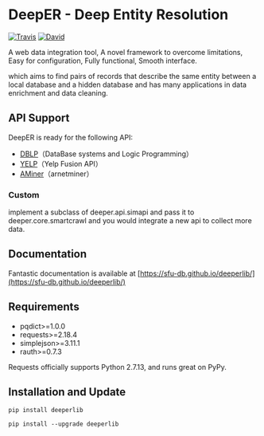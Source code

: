 DeepER - Deep Entity Resolution
=========================
[![Travis](https://img.shields.io/badge/pypi-0.2-orange.svg?style=plastic)](https://pypi.python.org/pypi/deeperlib)
[![David](https://img.shields.io/badge/python-2.7-blue.svg?style=plastic)](https://www.python.org/)
	
A web data integration tool, A novel framework to overcome limitations, Easy for  configuration, Fully functional, Smooth interface.

which aims to find pairs of records that describe the same entity between a local database and a hidden database and has many applications in data enrichment and data cleaning. 


API Support
------------
DeepER is ready for the following API:

* [DBLP](http://dblp.uni-trier.de/faq/How+to+use+the+dblp+search+API.html)（DataBase systems and Logic Programming）
* [YELP](https://www.yelp.com/developers/documentation/v3/business_search)（Yelp Fusion API）
* [AMiner](http://doc.aminer.org/en/latest/s/index.html)（arnetminer）

### Custom

implement a subclass of deeper.api.simapi and pass it to deeper.core.smartcrawl 
and you would integrate a new api to collect more data.


Documentation
------------
Fantastic documentation is available at [https://sfu-db.github.io/deeperlib/](https://sfu-db.github.io/deeperlib/) 


Requirements
------------

* pqdict>=1.0.0
* requests>=2.18.4
* simplejson>=3.11.1
* rauth>=0.7.3

Requests officially supports Python 2.7.13, and runs great on PyPy.


Installation and Update
-----------------------

```
pip install deeperlib
```

```
pip install --upgrade deeperlib
```
